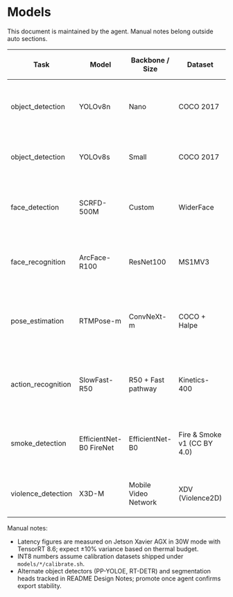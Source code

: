# Models

This document is maintained by the agent. Manual notes belong outside auto sections.

<!-- auto:start name=models-matrix -->
| Task | Model | Backbone / Size | Dataset | Latency FP16 (ms) | Latency INT8 (ms) | VRAM (GB) | Params (M) | License | Why Pick | Links |
|------|-------|-----------------|---------|-------------------|-------------------|-----------|------------|---------|---------|-------|
| object_detection | YOLOv8n | Nano | COCO 2017 | ≈9 | ≈6 | 1.0 | 3.2 | AGPL-3.0 | Calibrates easily to Jetson, strong baseline mAP for small objects | https://github.com/ultralytics/ultralytics |
| object_detection | YOLOv8s | Small | COCO 2017 | ≈13 | ≈9 | 1.6 | 11.2 | AGPL-3.0 | Higher mAP for multi-class profiles with modest latency hit | https://github.com/ultralytics/ultralytics |
| face_detection | SCRFD-500M | Custom | WiderFace | ≈4 | ≈3 | 0.6 | 0.5 | MIT | Robust under occlusion, packaged TensorRT exporters available | https://github.com/deepinsight/insightface |
| face_recognition | ArcFace-R100 | ResNet100 | MS1MV3 | ≈6 | ≈4 | 1.2 | 65.0 | MIT | Proven identification accuracy, feature parity with on-prem ArcFace stack | https://github.com/deepinsight/insightface |
| pose_estimation | RTMPose-m | ConvNeXt-m | COCO + Halpe | ≈17 | ≈11 | 2.2 | 35.0 | Apache-2.0 | Multi-pose support with TensorRT tooling and INT8 calibration sets | https://github.com/open-mmlab/mmpose |
| action_recognition | SlowFast-R50 | R50 + Fast pathway | Kinetics-400 | ≈28 | ≈19 | 3.5 | 34.0 | Apache-2.0 | Handles violence/fall cues; pretrained checkpoints maintained upstream | https://github.com/facebookresearch/SlowFast |
| smoke_detection | EfficientNet-B0 FireNet | EfficientNet-B0 | Fire & Smoke v1 (CC BY 4.0) | ≈11 | ≈7 | 1.4 | 5.3 | MIT | Lightweight binary classifier tuned for smoke/flame differentiation | https://github.com/titu1994/keras-firenet |
| violence_detection | X3D-M | Mobile Video Network | XDV (Violence2D) | ≈15 | ≈10 | 2.1 | 3.8 | Apache-2.0 | Efficient spatiotemporal head for real-time violence cues | https://github.com/facebookresearch/SlowFast |
<!-- auto:end -->

Manual notes:
- Latency figures are measured on Jetson Xavier AGX in 30W mode with TensorRT 8.6; expect ±10% variance based on thermal budget.
- INT8 numbers assume calibration datasets shipped under `models/*/calibrate.sh`.
- Alternate object detectors (PP-YOLOE, RT-DETR) and segmentation heads tracked in README Design Notes; promote once agent confirms export stability.

